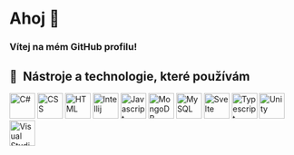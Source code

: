 # Ahoj 👋
### Vítej na mém GitHub profilu!

<h2> 🚀 &nbsp;Nástroje a technologie, které používám</h2>
<p align="left">
<img src="https://cdn.jsdelivr.net/gh/devicons/devicon@latest/icons/csharp/csharp-original.svg" alt="C#" width="45" height="45" />
<img src="https://cdn.jsdelivr.net/gh/devicons/devicon@latest/icons/css3/css3-original.svg" alt="CSS" width="45" height="45" />
<img src="https://cdn.jsdelivr.net/gh/devicons/devicon@latest/icons/html5/html5-original.svg" alt="HTML" width="45" height="45" />
<img src="https://cdn.jsdelivr.net/gh/devicons/devicon@latest/icons/intellij/intellij-original.svg" alt="Intellij" width="45" height="45" />
<img src="https://cdn.jsdelivr.net/gh/devicons/devicon@latest/icons/javascript/javascript-original.svg" alt="Javascript" width="45" height="45" />
<img src="https://cdn.jsdelivr.net/gh/devicons/devicon@latest/icons/mongodb/mongodb-plain-wordmark.svg" alt="MongoDB" width="45" height="45" />
<img src="https://cdn.jsdelivr.net/gh/devicons/devicon@latest/icons/mysql/mysql-original-wordmark.svg" alt="MySQL" width="45" height="45" />
<img src="https://cdn.jsdelivr.net/gh/devicons/devicon@latest/icons/svelte/svelte-original.svg" alt="Svelte" width="45" height="45" />
<img src="https://cdn.jsdelivr.net/gh/devicons/devicon@latest/icons/typescript/typescript-original.svg" alt="Typescript" width="45" height="45" />
<img src="https://cdn.jsdelivr.net/gh/devicons/devicon@latest/icons/unity/unity-original.svg" alt="Unity" width="45" height="45" />
<img src="https://cdn.jsdelivr.net/gh/devicons/devicon@latest/icons/vscode/vscode-original.svg" alt="Visual Studio Code" width="45" height="45" />
</p>
